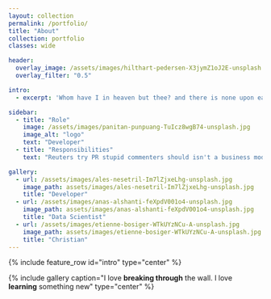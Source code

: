 ```yaml
---
layout: collection
permalink: /portfolio/
title: "About"
collection: portfolio
classes: wide

header:
  overlay_image: /assets/images/hilthart-pedersen-X3jymZ1oJ2E-unsplash.jpg
  overlay_filter: "0.5"

intro: 
  - excerpt: 'Whom have I in heaven but thee? and there is none upon earth that I desire beside thee. My flesh and my heart faileth: but God is the strength of my heart, and my portion for ever. Psalms 73:25-26'

sidebar:
  - title: "Role"
    image: /assets/images/panitan-punpuang-TuIcz8wgB74-unsplash.jpg
    image_alt: "logo"
    text: "Developer"
  - title: "Responsibilities"
    text: "Reuters try PR stupid commenters should isn't a business model"

gallery:
  - url: /assets/images/ales-nesetril-Im7lZjxeLhg-unsplash.jpg
    image_path: assets/images/ales-nesetril-Im7lZjxeLhg-unsplash.jpg
    title: "Developer"
  - url: /assets/images/anas-alshanti-feXpdV001o4-unsplash.jpg
    image_path: assets/images/anas-alshanti-feXpdV001o4-unsplash.jpg
    title: "Data Scientist"
  - url: /assets/images/etienne-bosiger-WTkUYzNCu-A-unsplash.jpg
    image_path: assets/images/etienne-bosiger-WTkUYzNCu-A-unsplash.jpg
    title: "Christian"
---
```


{% include feature_row id="intro" type="center" %}

{% include gallery caption="I love **breaking through** the wall. I love **learning** something new" type="center" %}


